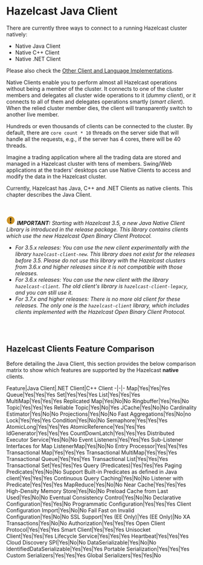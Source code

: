 # Hazelcast Java Client

There are currently three ways to connect to a running Hazelcast cluster natively:

* Native Java Client
* Native C++ Client
* Native .NET Client

Please also check the [Other Client and Language Implementations](#other-client-and-language-implementations).

Native Clients enable you to perform almost all Hazelcast operations without being a member of the cluster. It connects to one of the cluster members and delegates all cluster wide operations to it (_dummy client_), or it connects to all of them and delegates operations smartly (_smart client_). When the relied cluster member dies, the client will transparently switch to another live member.

Hundreds or even thousands of clients can be connected to the cluster. By default, there are `core count * 10` threads on the server side that will handle all the requests, e.g., if the server has 4 cores, there will be 40 threads.

Imagine a trading application where all the trading data are stored and managed in a Hazelcast cluster with tens of members. Swing/Web applications at the traders' desktops can use Native Clients to access and modify the data in the Hazelcast cluster.

Currently, Hazelcast has Java, C++ and .NET Clients as native clients. This chapter describes the Java Client.

<br><br>
![image](images/NoteSmall.jpg) ***IMPORTANT:*** *Starting with Hazelcast 3.5, a new Java Native Client Library is introduced in the release package. This library contains clients which use the new Hazelcast Open Binary Client Protocol.*

* *For 3.5.x releases: You can use the new client experimentally with the library `hazelcast-client-new`. This library does not exist for the releases before 3.5. Please do not use this library with the Hazelcast clusters from 3.6.x and higher releases since it is not compatible with those releases.* 
* *For 3.6.x releases: You can use the new client with the library `hazelcast-client`. The old client's library is `hazelcast-client-legacy`, and you can still use it.*
* *For 3.7.x and higher releases: There is no more old client for these releases. The only one is the `hazelcast-client` library, which includes clients implemented with the Hazelcast Open Binary Client Protocol.*

<br><br>

## Hazelcast Clients Feature Comparison

Before detailing the Java Client, this section provides the below comparison matrix to show which features are supported by the Hazelcast **native** clients.


Feature|Java Client|.NET Client|C++ Client
-|-|-
Map|Yes|Yes|Yes
Queue|Yes|Yes|Yes
Set|Yes|Yes|Yes
List|Yes|Yes|Yes
MultiMap|Yes|Yes|Yes
Replicated Map|Yes|No|No
Ringbuffer|Yes|Yes|No
Topic|Yes|Yes|Yes
Reliable Topic|Yes|No|Yes
JCache|Yes|No|No
Cardinality Estimator|Yes|No|No
Projections|Yes|No|No
Fast Aggregations|Yes|No|no
Lock|Yes|Yes|Yes
Condition|Yes|No|No
Semaphore|Yes|Yes|Yes
AtomicLong|Yes|Yes|Yes
AtomicReference|Yes|Yes|Yes
IdGenerator|Yes|Yes|Yes
CountDownLatch|Yes|Yes|Yes
Distributed Executor Service|Yes|No|No
Event Listeners|Yes|Yes|Yes
Sub-Listener Interfaces for Map ListenerMap|Yes|No|No
Entry Processor|Yes|Yes|Yes
Transactional Map|Yes|Yes|Yes
Transactional MultiMap|Yes|Yes|Yes
Transactional Queue|Yes|Yes|Yes
Transactional List|Yes|Yes|Yes
Transactional Set|Yes|Yes|Yes
Query (Predicates)|Yes|Yes|Yes
Paging Predicates|Yes|No|No
Support Built-in Predicates as defined in Java client|Yes|Yes|Yes
Continuous Query Caching|Yes|No|No
Listener with Predicate|Yes|Yes|Yes
MapReduce|Yes|No|No
Near Cache|Yes|Yes|Yes
High-Density Memory Store|Yes|No|No
Preload Cache from Last Used|Yes|No|No
Eventual Consistency Control|Yes|No|No
Declarative Configuration|Yes|Yes|No
Programmatic Configuration|Yes|Yes|Yes
Client Configuration Import|Yes|No|No
Fail Fast on Invalid Configuration|Yes|No|No
SSL Support|Yes (EE Only)|Yes (EE Only)|No
XA Transactions|Yes|No|No
Authorization|Yes|Yes|Yes
Open Client Protocol|Yes|Yes|Yes
Smart Client|Yes|Yes|Yes
Unisocket Client|Yes|Yes|Yes
Lifecycle Service|Yes|Yes|Yes
Heartbeat|Yes|Yes|Yes
Cloud Discovery SPI|Yes|No|No
DataSerializable|Yes|No|No
IdentifiedDataSerializable|Yes|Yes|Yes
Portable Serialization|Yes|Yes|Yes
Custom Serializers|Yes|Yes|Yes
Global Serializers|Yes|Yes|No



<br><br>